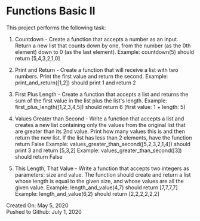 # Functions Basic II

This project performs the following task:

1. Countdown - Create a function that accepts a number as an input. Return a new list that counts down by one, from the number (as the 0th element) down to 0 (as the last element).
Example: countdown(5) should return [5,4,3,2,1,0]

2. Print and Return - Create a function that will receive a list with two numbers. Print the first value and return the second.
Example: print_and_return([1,2]) should print 1 and return 2

3. First Plus Length - Create a function that accepts a list and returns the sum of the first value in the list plus the list's length.
Example: first_plus_length([1,2,3,4,5]) should return 6 (first value: 1 + length: 5)

4. Values Greater than Second - Write a function that accepts a list and creates a new list containing only the values from the original list that are greater than its 2nd value. Print how many values this is and then return the new list. If the list has less than 2 elements, have the function return False
Example: values_greater_than_second([5,2,3,2,1,4]) should print 3 and return [5,3,2]
Example: values_greater_than_second([3]) should return False

5. This Length, That Value - Write a function that accepts two integers as parameters: size and value. The function should create and return a list whose length is equal to the given size, and whose values are all the given value.
Example: length_and_value(4,7) should return [7,7,7,7]
Example: length_and_value(6,2) should return [2,2,2,2,2,2]

Created On: May 5, 2020\
Pushed to Github: July 1, 2020